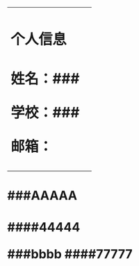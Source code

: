 <table border="0">
  <tr>
    <td width="90%">
      <h1>个人信息<h1>
      <p><b>姓名：###</b></p>
      <p><b>学校：###</b></p>
      <p><b>邮箱：</b></p>
  </tr>
  </table>
  
<html>
  <tr>  
     <td>
<h1> ###AAAAA<h1>
 <p>####44444</p>
  </tr>
  </html>
 
 ###bbbb
 ####77777
